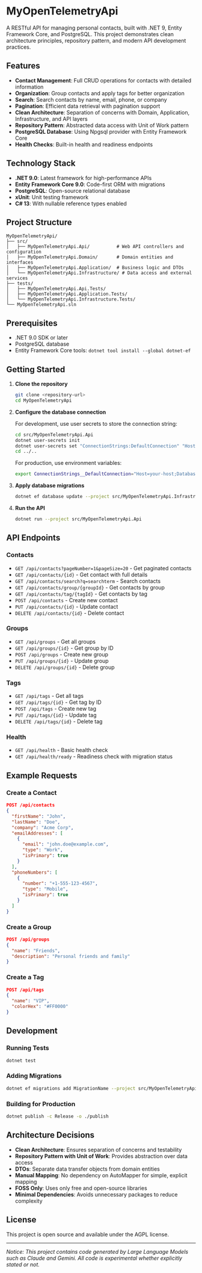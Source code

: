 ﻿# MyOpenTelemetryApi

A RESTful API for managing personal contacts, built with .NET 9, Entity Framework Core, and PostgreSQL. This project demonstrates clean architecture principles, repository pattern, and modern API development practices.

## Features

- **Contact Management**: Full CRUD operations for contacts with detailed information
- **Organization**: Group contacts and apply tags for better organization
- **Search**: Search contacts by name, email, phone, or company
- **Pagination**: Efficient data retrieval with pagination support
- **Clean Architecture**: Separation of concerns with Domain, Application, Infrastructure, and API layers
- **Repository Pattern**: Abstracted data access with Unit of Work pattern
- **PostgreSQL Database**: Using Npgsql provider with Entity Framework Core
- **Health Checks**: Built-in health and readiness endpoints

## Technology Stack

- **.NET 9.0**: Latest framework for high-performance APIs
- **Entity Framework Core 9.0**: Code-first ORM with migrations
- **PostgreSQL**: Open-source relational database
- **xUnit**: Unit testing framework
- **C# 13**: With nullable reference types enabled

## Project Structure

```
MyOpenTelemetryApi/
├── src/
│   ├── MyOpenTelemetryApi.Api/          # Web API controllers and configuration
│   ├── MyOpenTelemetryApi.Domain/       # Domain entities and interfaces
│   ├── MyOpenTelemetryApi.Application/  # Business logic and DTOs
│   └── MyOpenTelemetryApi.Infrastructure/ # Data access and external services
├── tests/
│   ├── MyOpenTelemetryApi.Api.Tests/
│   ├── MyOpenTelemetryApi.Application.Tests/
│   └── MyOpenTelemetryApi.Infrastructure.Tests/
└── MyOpenTelemetryApi.sln
```

## Prerequisites

- .NET 9.0 SDK or later
- PostgreSQL database
- Entity Framework Core tools: `dotnet tool install --global dotnet-ef`

## Getting Started

1. **Clone the repository**
   ```bash
   git clone <repository-url>
   cd MyOpenTelemetryApi
   ```

2. **Configure the database connection**
   
   For development, use user secrets to store the connection string:
   ```bash
   cd src/MyOpenTelemetryApi.Api
   dotnet user-secrets init
   dotnet user-secrets set "ConnectionStrings:DefaultConnection" "Host=your-host;Database=your-db;Username=your-user;Password=your-password;SSL Mode=Require"
   cd ../..
   ```
   
   For production, use environment variables:
   ```bash
   export ConnectionStrings__DefaultConnection="Host=your-host;Database=your-db;Username=your-user;Password=your-password;SSL Mode=Require"
   ```

3. **Apply database migrations**
   ```bash
   dotnet ef database update --project src/MyOpenTelemetryApi.Infrastructure --startup-project src/MyOpenTelemetryApi.Api
   ```

4. **Run the API**
   ```bash
   dotnet run --project src/MyOpenTelemetryApi.Api
   ```

## API Endpoints

### Contacts
- `GET /api/contacts?pageNumber=1&pageSize=20` - Get paginated contacts
- `GET /api/contacts/{id}` - Get contact with full details
- `GET /api/contacts/search?q=searchterm` - Search contacts
- `GET /api/contacts/group/{groupId}` - Get contacts by group
- `GET /api/contacts/tag/{tagId}` - Get contacts by tag
- `POST /api/contacts` - Create new contact
- `PUT /api/contacts/{id}` - Update contact
- `DELETE /api/contacts/{id}` - Delete contact

### Groups
- `GET /api/groups` - Get all groups
- `GET /api/groups/{id}` - Get group by ID
- `POST /api/groups` - Create new group
- `PUT /api/groups/{id}` - Update group
- `DELETE /api/groups/{id}` - Delete group

### Tags
- `GET /api/tags` - Get all tags
- `GET /api/tags/{id}` - Get tag by ID
- `POST /api/tags` - Create new tag
- `PUT /api/tags/{id}` - Update tag
- `DELETE /api/tags/{id}` - Delete tag

### Health
- `GET /api/health` - Basic health check
- `GET /api/health/ready` - Readiness check with migration status

## Example Requests

### Create a Contact
```json
POST /api/contacts
{
  "firstName": "John",
  "lastName": "Doe",
  "company": "Acme Corp",
  "emailAddresses": [
    {
      "email": "john.doe@example.com",
      "type": "Work",
      "isPrimary": true
    }
  ],
  "phoneNumbers": [
    {
      "number": "+1-555-123-4567",
      "type": "Mobile",
      "isPrimary": true
    }
  ]
}
```

### Create a Group
```json
POST /api/groups
{
  "name": "Friends",
  "description": "Personal friends and family"
}
```

### Create a Tag
```json
POST /api/tags
{
  "name": "VIP",
  "colorHex": "#FF0000"
}
```

## Development

### Running Tests
```bash
dotnet test
```

### Adding Migrations
```bash
dotnet ef migrations add MigrationName --project src/MyOpenTelemetryApi.Infrastructure --startup-project src/MyOpenTelemetryApi.Api --output-dir Data/Migrations
```

### Building for Production
```bash
dotnet publish -c Release -o ./publish
```

## Architecture Decisions

- **Clean Architecture**: Ensures separation of concerns and testability
- **Repository Pattern with Unit of Work**: Provides abstraction over data access
- **DTOs**: Separate data transfer objects from domain entities
- **Manual Mapping**: No dependency on AutoMapper for simple, explicit mapping
- **FOSS Only**: Uses only free and open-source libraries
- **Minimal Dependencies**: Avoids unnecessary packages to reduce complexity

## License
This project is open source and available under the AGPL license.

---
*Notice: This project contains code generated by Large Language Models such as Claude and Gemini. All code is experimental whether explicitly stated or not.*
